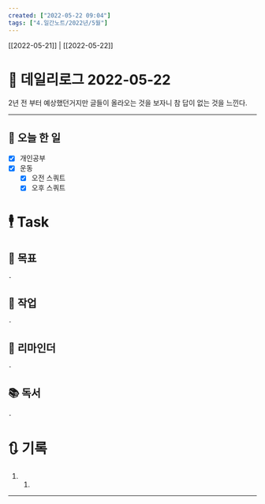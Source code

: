 ```yaml
---
created: ["2022-05-22 09:04"]
tags: ["4.일간노트/2022년/5월"]
---
```


[[2022-05-21]] | [[2022-05-22]]

# 📅 데일리로그  2022-05-22
 2년 전 부터 예상했던거지만 글들이 올라오는 것을 보자니 참 답이 없는 것을 느낀다.
 
---
## 🔷 오늘 한 일
- [x] 개인공부
- [x] 운동
	- [x] 오전 스쿼트
	- [x] 오후 스쿼트

# 🕴 Task
## 🎯 목표
	- 
## 🚀 작업
	- 
## 📕 리마인더
	- 
## 📚 독서
	- 
# 🔃 기록
1. 1. 
---

